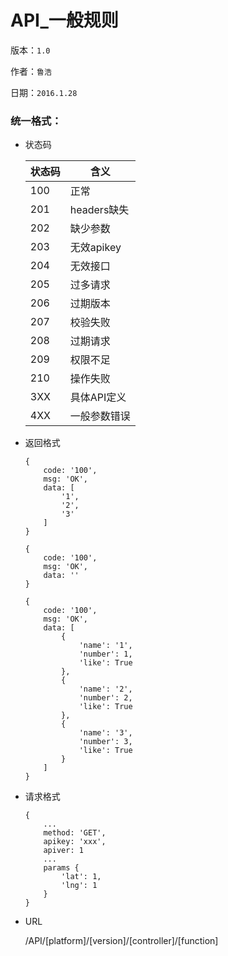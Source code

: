 # API_一般规则

版本：`1.0`

作者：`鲁浩`

日期：`2016.1.28`

### 统一格式：

* 状态码

    |状态码|含义|
    |---|---|
    |100|正常|
    |201|headers缺失|
    |202|缺少参数|
    |203|无效apikey|
    |204|无效接口|
    |205|过多请求|
    |206|过期版本|
    |207|校验失败|
    |208|过期请求|
    |209|权限不足|
    |210|操作失败|
    |3XX|具体API定义|
    |4XX|一般参数错误|

* 返回格式

    ```
    {
        code: '100',
        msg: 'OK',
        data: [
            '1',
            '2',
            '3'
        ]
    }
    ```

    ```
    {
        code: '100',
        msg: 'OK',
        data: ''
    }
    ```

    ```
    {
        code: '100',
        msg: 'OK',
        data: [
            {
                'name': '1',
                'number': 1,
                'like': True
            },
            {
                'name': '2',
                'number': 2,
                'like': True
            },
            {
                'name': '3',
                'number': 3,
                'like': True
            }
        ]
    }
    ```

* 请求格式

    ```
    {
        ...
        method: 'GET',
        apikey: 'xxx',
        apiver: 1
        ...
        params {
            'lat': 1,
            'lng': 1
        }
    }
    ```

* URL

    /API/[platform]/[version]/[controller]/[function]
